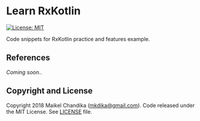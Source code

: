# Learn RxKotlin

[![License: MIT](https://img.shields.io/badge/License-MIT-blue.svg)](/LICENSE)

Code snippets for RxKotlin practice and features example.

## References

_Coming soon.._

## Copyright and License

Copyright 2018 Maikel Chandika (mkdika@gmail.com). Code released under the 
MIT License. See [LICENSE](/LICENSE) file.